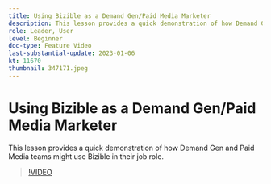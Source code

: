 ```yaml
---
title: Using Bizible as a Demand Gen/Paid Media Marketer
description: This lesson provides a quick demonstration of how Demand Gen and Paid Media teams might use Bizible in their job role.
role: Leader, User
level: Beginner
doc-type: Feature Video
last-substantial-update: 2023-01-06
kt: 11670
thumbnail: 347171.jpeg
---
```


# Using Bizible as a Demand Gen/Paid Media Marketer

This lesson provides a quick demonstration of how Demand Gen and Paid Media teams might use Bizible in their job role.

>[!VIDEO](https://video.tv.adobe.com/v/347171/?quality=12&learn=on)
